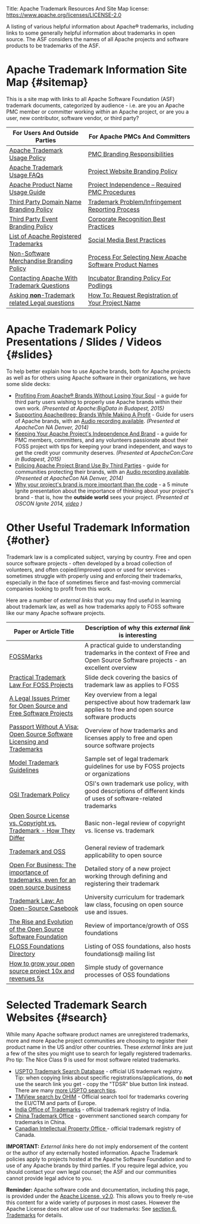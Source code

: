 Title: Apache Trademark Resources And Site Map
license: https://www.apache.org/licenses/LICENSE-2.0

A listing of various helpful information about Apache&reg; trademarks, including links to some generally helpful information about trademarks in open source.
The ASF considers the names of all Apache projects and software products to be trademarks of the ASF.

# Apache Trademark Information Site Map  {#sitemap}

This is a site map with links to all Apache Software Foundation (ASF) trademark documents,
categorized by audience - i.e. are you an Apache PMC member or committer working *within*
an Apache project, or are you a user, new contributor, software vendor, or third party?

| For Users And Outside Parties | For Apache PMCs And Committers |
| ------------------------- | ----------------------------- |
| [Apache Trademark Usage Policy](/foundation/marks/) | [PMC Branding Responsibilities](/foundation/marks/responsibility) |
| [Apache Trademark Usage FAQs](/foundation/marks/faq) | [Project Website Branding Policy](/foundation/marks/pmcs) |
| [Apache Product Name Usage Guide](/foundation/marks/guide) | [Project Independence – Required PMC Procedures](//community.apache.org/projectIndependence.html) |
| [Third Party Domain Name Branding Policy](/foundation/marks/domains) | [Trademark Problem/Infringement Reporting Process](/foundation/marks/reporting) |
| [Third Party Event Branding Policy](/foundation/marks/events)  | [Corporate Recognition Best Practices](/foundation/marks/linking) |
| [List of Apache Registered Trademarks](/foundation/marks/list) | [Social Media Best Practices](/foundation/marks/socialmedia) |
| [Non-Software Merchandise Branding Policy](/foundation/marks/merchandise) |  [Process For Selecting New Apache Software Product Names](/foundation/marks/naming) |
| [Contacting Apache With Trademark Questions](/foundation/marks/contact) |  [Incubator Branding Policy For Podlings](//incubator.apache.org/guides/branding.html) |
| [Asking **non**-Trademark related Legal questions](/legal/) | [How To: Request Registration of Your Project Name][1] |

# Apache Trademark Policy Presentations / Slides / Videos  {#slides}

To help better explain how to use Apache brands, both for Apache projects as well as for others using Apache software
in their organizations, we have some slide decks:

 * [Profiting From Apache&reg; Brands Without Losing Your Soul](//www.slideshare.net/shanecurcuru/profiting-from-apache-brands-without-losing-your-soul) - a
guide for third party users wishing to properly use Apache brands within their own work. *(Presented at Apache:BigData in Budapest, 2015)*
 * [Supporting Apache@reg; Brands While Making A Profit](//www.slideshare.net/shanecurcuru/supporting-apachebrands-scurcuruapacheconaustin) - Guide for users of Apache brands, with an [Audio recording available](https://www.youtube.com/watch?v=lQMEFPsKG8w). *(Presented at ApacheCon NA Denver, 2014)*
 * [Keeping Your Apache Project's Independence And Brand](//www.slideshare.net/shanecurcuru/keep-your-apache-projects-independence) - a guide for
PMC members, committers, and any volunteers passionate about their FOSS project with tips for keeping your brand independent, and
ways to get the credit your community deserves. *(Presented at ApacheCon:Core in Budapest, 2015)*
 * [Policing Apache Project Brand Use By Third Parties](//www.slideshare.net/shanecurcuru/policing-apachebranduse-scurcuruapachecon2014-33452407) - guide for communities protecting their brands, with an [Audio recording available](https://www.youtube.com/watch?v=-ZTfnPYcC7w).  *(Presented at ApacheCon NA Denver, 2014)*
 * [Why your project's brand is more important than the code](//www.slideshare.net/shanecurcuru/why-your-projects-brand-is-more-important-than-the-code-script) - a 5 minute
Ignite presentation about the importance of thinking about your project's brand - that is, how the **outside world** sees your project. *(Presented at OSCON Ignite 2014, [video](https://www.youtube.com/watch?v=b72vvkUYZPk) )*


# Other Useful Trademark Information  {#other}

Trademark law is a complicated subject, varying by country.  Free and open source software projects - often
developed by a broad collection of volunteers, and often copied/improved upon or used for services - sometimes
struggle with properly using and enforcing their trademarks, especially in the face of sometimes fierce and
fast-moving commercial companies looking to profit from this work.

Here are a number of *external links* that you may find useful in learning about trademark law, as well
as how trademarks apply to FOSS software like our many Apache software projects.


| Paper or Article Title | Description of why this *external link* is interesting |
| ----------------- | -------------------------------------------|
| [FOSSMarks](http://fossmarks.org) | A practical guide to understanding trademarks in the context of Free and Open Source Software projects - an excellent overview |
| [Practical Trademark Law For FOSS Projects](http://www.slideshare.net/shanecurcuru/practical-trademark-law-for-foss-projects) | Slide deck covering the basics of trademark law as applies to FOSS |
| [A Legal Issues Primer for Open Source and Free Software Projects](https://www.softwarefreedom.org/resources/2008/foss-primer.html) | Key overview from a legal perspective about how trademark law applies to free and open source software products |
| [Passport Without A Visa: Open Source Software Licensing and Trademarks](http://www.ifosslr.org/ifosslr/article/view/11) | Overview of how trademarks and licenses apply to free and open source software projects |
| [Model Trademark Guidelines](http://modeltrademarkguidelines.org/) | Sample set of legal trademark guidelines for use by FOSS projects or organizations |
| [OSI Trademark Policy](http://opensource.org/trademark-guidelines) | OSI's own trademark use policy, with good descriptions of different kinds of uses of software-related trademarks |
| [Open Source License vs. Copyright vs. Trademark - How They Differ](http://twiki.org/cgi-bin/view/Blog/BlogEntry201207x1) | Basic non-legal review of copyright vs. license vs. trademark |
| [Trademark and OSS](http://www.law.washington.edu/lta/swp/law/trademark.html) | General review of trademark applicability to open source |
| [Open For Business: The importance of trademarks, even for an open source business](https://opensource.com/business/11/6/open-business-importance-trademarks-even-open-source-business) | Detailed story of a new project working through defining and registering their trademark |
| [Trademark Law: An Open-Source Casebook](http://tmcasebook.org/) | University curriculum for trademark law class, focusing on open source use and issues. |
| [The Rise and Evolution of the Open Source Software Foundation](http://www.ifosslr.org/ifosslr/article/view/64) | Review of importance/growth of OSS foundations |
| [FLOSS Foundations Directory](http://flossfoundations.org/foundation-directory) | Listing of OSS foundations, also hosts foundations@ mailing list |
| [How to grow your open source project 10x and revenues 5x](http://openlife.cc/blogs/2010/november/how-grow-your-open-source-project-10x-and-revenues-5x) | Simple study of governance processes of OSS foundations |

# Selected Trademark Search Websites  {#search}

While many Apache software product names are unregistered trademarks, more and more Apache project
communities are choosing to register their product name in the US and/or other countries.  These *external links*
are just a few of the sites you might use to search for legally registered trademarks.  Pro tip: The Nice Class 9 is used
for most software related trademarks.

 * [USPTO Trademark Search Database](http://www.uspto.gov/trademarks-application-process/search-trademark-database) - official
US trademark registry.  Tip: when copying links about specific registrations/applications, do **not** use the search link you get - copy
the "TDSR" blue button link instead.  There are many [more USPTO search tips](/foundation/marks/naming#research-registered-trademarks).
 * [TMView search by OHIM](https://www.tmdn.org/tmview/welcome) - Official search tool for trademarks covering the EU/CTM and parts of Europe.
 * [India Office of Trademarks](http://ipindia.nic.in/tmr_new/default.htm) - official trademark registry of India.
 * [China Trademark Office](http://www.chinatrademarkoffice.com/) - government sanctioned search company for trademarks in China.
 * [Canadian Intellectual Property Office ](http://www.ic.gc.ca/app/opic-cipo/trdmrks/srch/tmSrch.do?lang=eng) - official trademark registry of Canada.


**IMPORTANT:** *External links* here do not imply endorsement of the content or the author
of any externally hosted information.  Apache Trademark policies apply to projects hosted at the Apache Software Foundation
and to use of any Apache brands by third parties.  If you require legal advice, you should
contact your own legal counsel; the ASF and our communities cannot provide legal
advice to you.

**Reminder:** Apache software code and documentation, including this page, is provided under
the [Apache License, v2.0](/licenses/LICENSE-2.0).  This allows you to freely re-use this content for a wide variety of purposes
in most cases.  However the Apache License does not allow use of our trademarks: See [section 6. Trademarks][2] for details.

[1]: /foundation/marks/register#register
[2]: /licenses/LICENSE-2.0#trademarks
